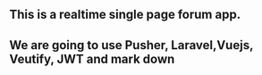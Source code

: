 ## This is a realtime single page forum app.

## We are going to use Pusher, Laravel,Vuejs, Veutify, JWT and mark down